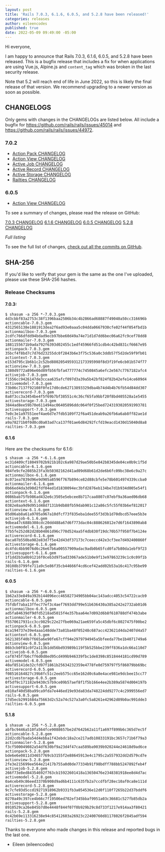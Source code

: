 ```yaml
---
layout: post
title: 'Rails 7.0.3, 6.1.6, 6.0.5, and 5.2.8 have been released!'
categories: releases
author: eileencodes
published: true
date: 2022-05-09 09:49:00 -05:00
---
```


Hi everyone,

I am happy to announce that Rails 7.0.3, 6.1.6, 6.0.5, and 5.2.8 have been released. This
is a bugfix release that includes a fix for when applications are using Vue.js, Alpine.js and
`content_tag` which was broken in the last security release.

Note that 5.2 will reach end of life in June 2022, so this is likely the final release of that version.
We recommend upgrading to a newer version as soon as possible.

## CHANGELOGS

Only gems with changes in the CHANGELOGs are listed below. All include a bugfix
for https://github.com/rails/rails/issues/45014 and https://github.com/rails/rails/issues/44972.

### 7.0.2

* [Action Pack CHANGELOG](https://github.com/rails/rails/blob/v7.0.3/actionpack/CHANGELOG.md)
* [Action View CHANGELOG](https://github.com/rails/rails/blob/v7.0.3/actionview/CHANGELOG.md)
* [Active Job CHANGELOG](https://github.com/rails/rails/blob/v7.0.3/activejob/CHANGELOG.md)
* [Active Record CHANGELOG](https://github.com/rails/rails/blob/v7.0.3/activerecord/CHANGELOG.md)
* [Active Storage CHANGELOG](https://github.com/rails/rails/blob/v7.0.3/activestorage/CHANGELOG.md)
* [Railties CHANGELOG](https://github.com/rails/rails/blob/v7.0.3/railties/CHANGELOG.md)

### 6.0.5

* [Action View CHANGELOG](https://github.com/rails/rails/blob/v6.0.5/actionview/CHANGELOG.md)

To see a summary of changes, please read the release on GitHub:

[7.0.3 CHANGELOG](https://github.com/rails/rails/releases/tag/v7.0.3)
[6.1.6 CHANGELOG](https://github.com/rails/rails/releases/tag/v6.1.6)
[6.0.5 CHANGELOG](https://github.com/rails/rails/releases/tag/v6.0.5)
[5.2.8 CHANGELOG](https://github.com/rails/rails/releases/tag/v5.2.8)

*Full listing*

To see the full list of changes, [check out all the commits on
GitHub](https://github.com/rails/rails/compare/v7.0.2...v7.0.3).

## SHA-256

If you'd like to verify that your gem is the same as the one I've uploaded,
please use these SHA-256 hashes.

### Release Checksums

#### 7.0.3:

```
$ shasum -a 256 *-7.0.3.gem
4d3cbbf83a2753c38f1396baa2506b34c4b2866ad68887f49040a50cc316696b  actioncable-7.0.3.gem
4312565138e1881913dea2f6ad93e0aaa5c04dda0667930cfe02f44f054fbd1b  actionmailbox-7.0.3.gem
2cdfc766dfdd94bdad9ecb97bbe60d49a74e71d1d7dd6bec06a62fc9cef78dd8  actionmailer-7.0.3.gem
1881155671b9ada792f6393d02455c1edf45966fd51cdb4c42bd831cf6667e95  actionpack-7.0.3.gem
35bcf4f8bd7c7d76d23255dc0f2843b6e3f75c536a0c3ddb57f5d2de59f9fb01  actiontext-7.0.3.gem
e153d795c1b6b1c2c52bd8802054959312173395998f8d3f19fe6cb01b574f77  actionview-7.0.3.gem
1380d9772a896e66d89fb56fbfa4777774c7450845a6efc2e567c7767182afc4  activejob-7.0.3.gem
f1556cc9426147de3ccaa635afcf097d3a39a5b42bf824f82b42efe14ce609d4  activemodel-7.0.3.gem
73b06c7137f92108f0fe17d0cde62713893329dba4b74d4b4b76fb54d84dd307  activerecord-7.0.3.gem
8a8f3cc3a3454be4f5f69b7bf38551c4c36cf65fa9bbf20f8bd405528a1e5455  activestorage-7.0.3.gem
3844ad8ee59b70e611494ac06405896ddc064f0f25bed7243193020591993781  activesupport-7.0.3.gem
7e0c3e1a97551eef4ae6d7e7fdb5109f72f6a451deab9a26fb6a6ab8ff82ae1d  rails-7.0.3.gem
a9a78271b0f0d0cd0a03ad7ca137f01ae6d84292fcfd19eacd1430d15040d8a8  railties-7.0.3.gem
```

#### 6.1.6

Here are the checksums for 6.1.6:

```
$ shasum -a 256 *-6.1.6.gem
ec31d409cf18049702b921b102c6a987d29ae50b5e842b8345de04ce0b9c1f5d  actioncable-6.1.6.gem
984fe9cfe2085b23fa3b50302162d41ad09d68b61d2de6b6fc09bc38e6c9a27c  actionmailbox-6.1.6.gem
8c071ea7839d96e9d905a8596f767b894ce82d88cbfe5e78b6014974339ccba0  actionmailer-6.1.6.gem
0b66ed4da3d90d2fdf04ed1d1830094ec3bfd2876eb134be7d1b934d005e54f1  actionpack-6.1.6.gem
0086bab75fb986ad432e6c3505e5ebcee8b717caa8807c07ebf9a36aed06db68  actiontext-6.1.6.gem
0382e8aa9d9d951d48d7131b9db88fb59dab901c12a86c5fc55f03b6ef812017  actionview-6.1.6.gem
05d06ab8a61a9705a967a10dfcf73f835eba1dee55f3d3b1d70dbcd57eee5b3e  activejob-6.1.6.gem
9dbea47c688b308cdc20dd488a67d6f773dac04c888626012e7d6f1643890ab8  activemodel-6.1.6.gem
77b5fe252d82d28b04861d96c770d524aa5f4db830f19dc70b57f958f7b4124e  activerecord-6.1.6.gem
0aca07b550ba982e83d7f5e42d43df37173c7ceeccd42e3cf3ee7d492400860f  activestorage-6.1.6.gem
dc4fdc4bb9076d6c26e67b6a00557909adac9adb0b65fcd0fa7b80da1ebf9f23  activesupport-6.1.6.gem
1f1dd2b3a0b91216f0ceb3d975ad33067ade51b0e9f13e97863239c1c0c09f1b  rails-6.1.6.gem
30108b3799fe711a9c5e86f35cb44666f4cd6cef42add02b53a16c417c95be99  railties-6.1.6.gem
```

#### 6.0.5

```
$ shasum -a 256 *-6.0.5.gem
1b62a33e849a392b144096ecc46582734905bb04ac143adcc4053c54722cacb9  actioncable-6.0.5.gem
75fdbf7aba13ffec77ef3c4aef7693dd799e51b636430a385a242e2732ab01d6  actionmailbox-6.0.5.gem
ad5fa84639df9dfd5218ad5015f4e357baa64e7d092d6b8f610788df474b3abe  actionmailer-6.0.5.gem
f5570617931cc3cc9829c22e27fbe069a21ae659fa5c45dbf6c8027475f00be2  actionpack-6.0.5.gem
8ca194737e39e4aaa148dde73a81ba48f05248c687acc423621d4da2407d4a57  actiontext-6.0.5.gem
5621385f40b7f665a6e90fe67cff94e2979794945a5bfeeda77be1b4071749a6  actionview-6.0.5.gem
86b3cb0f81c0f2a113b1dd56bd93989b119f5b525bbe239ff836a1dc66a110d7  activejob-6.0.5.gem
caf8745f7b6cff6d0d8ed95cd499b946339fbc1de8398c8518444181cd99d789  activemodel-6.0.5.gem
40af85141de32cfd97f1861b25634232359e4778fe0d759797f5f86079bb69bc  activerecord-6.0.5.gem
f08516164827c39b8fc51c2eeb575cc65e162d0c6a8e4ace981e9dcbee15cc77  activestorage-6.0.5.gem
0f5df9c171182e9430c57b9ce09b57aef8f1f5b166e4ee2b389a5874d004197b  activesupport-6.0.5.gem
e810af40d58ba99ca9fda7e446ed19e93da83da748224dd9277c4c2999556ed7  rails-6.0.5.gem
17d5ecb2991684a75663d2c52a74c527a3a0fc5a8261e42962d89b0ac991dde3  railties-6.0.5.gem
```

#### 5.1.8

```
$ shasum -a 256 *-5.2.8.gem
abfbc9446a510fa564fce9088657be2d7642b62a11f1a697f899b6c365d7ec5f  actioncable-5.2.8.gem
22d2cdb7bada54d4ebba1f42ebdc18a2ce217adb10833191bc3657c71b6f79a3  actionmailer-5.2.8.gem
f3cf500049082a54df630bf9a23d4f47caa589ba9039b920244e24618d9ad6ce  actionpack-5.2.8.gem
bde6e6e0811d34657769cb3155f2e88645913e4c1795c2a557932dd2d579cd7e  actionview-5.2.8.gem
2fe3e215699ee564e21417b755a0d0de77334b91f98bdff788bb5247892feb4f  activejob-5.2.8.gem
266f73e8ed84354692f763cb15922601418a13650476e2348381918ee8d4d7ac  activemodel-5.2.8.gem
0a4ceb49c86eed3370b908d9ad6b4111c635fb2a7ccdfbf28ec10af0ca8e111d  activerecord-5.2.8.gem
9c7cfe93d5ccd19271918962b9331fb3a054536e12d0f110f7265b22d37bddf6  activestorage-5.2.8.gem
0270a49c397ce4b66c7f19506ed702ef345bbaf9951a03c36681c527fb85db2a  activesupport-5.2.8.gem
8910529ca26e845b7d0e4448f844f07f0b929b29c8d733f1217e914aa3f80421  rails-5.2.8.gem
0c42b69e113316238e94c85412603a26923c22400760d81178026f2845adf594  railties-5.2.8.gem
```

Thanks to everyone who made changes in this release and reported bugs in the last one.

- Eileen (eileencodes)
